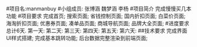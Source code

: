 #项目名:manmanbuy
#小组成员: 张博涵 魏梦涵 李杨
#项目简介
        完成慢慢买几本功能
#项目要求
   完成首页;
   搜索页面;
   省钱控制页面;
   国内折扣页面;
   白菜价页面;
   海淘折扣页面;
   优惠券页面;
   凑单品页面;
   商城导航页面;
   品牌大全页面;
#进度要求
  总计6天.
  第一天:
  第二天:
  第三天:
  第四天:
  第五天:
  第六天:
##技术要求
   完成界面UI样式搭建;
   完成基本跳转功能;
   后台数据完整渲染到前端页面;
